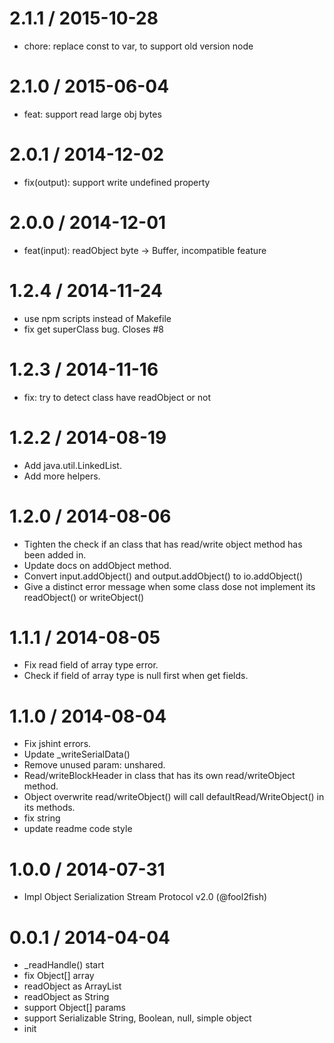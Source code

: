 
2.1.1 / 2015-10-28
==================

 * chore: replace const to var, to support old version node

2.1.0 / 2015-06-04
==================

 * feat: support read large obj bytes

2.0.1 / 2014-12-02
==================

 * fix(output): support write undefined property

2.0.0 / 2014-12-01
==================

 * feat(input): readObject byte -> Buffer, incompatible feature

1.2.4 / 2014-11-24
==================

 * use npm scripts instead of Makefile
 * fix get superClass bug. Closes #8

1.2.3 / 2014-11-16
==================

 * fix: try to detect class have readObject or not

1.2.2 / 2014-08-19
==================

 * Add java.util.LinkedList.
 * Add more helpers.

1.2.0 / 2014-08-06
==================

 * Tighten the check if an class that has read/write object method has been added in.
 * Update docs on addObject method.
 * Convert input.addObject() and output.addObject() to io.addObject()
 * Give a distinct error message when some class dose not implement its readObject() or writeObject()

1.1.1 / 2014-08-05
==================

 * Fix read field of array type error.
 * Check if field of array type is null first when get fields.

1.1.0 / 2014-08-04
==================

 * Fix jshint errors.
 * Update _writeSerialData()
 * Remove unused param: unshared.
 * Read/writeBlockHeader in class that has its own read/writeObject method.
 * Object overwrite read/writeObject() will call defaultRead/WriteObject() in its methods.
 * fix string
 * update readme code style

1.0.0 / 2014-07-31
==================

 * Impl Object Serialization Stream Protocol v2.0 (@fool2fish)

0.0.1 / 2014-04-04
==================

 * _readHandle() start
 * fix Object[] array
 * readObject as ArrayList<String>
 * readObject as String
 * support Object[] params
 * support Serializable String, Boolean, null, simple object
 * init
